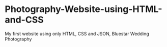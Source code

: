 # Photography-Website-using-HTML-and-CSS
My first website using only HTML, CSS and JSON, Bluestar Wedding Photography 

